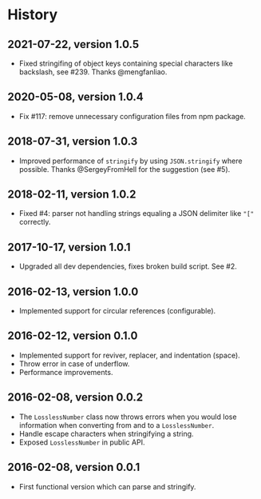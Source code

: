 # History


## 2021-07-22, version 1.0.5

- Fixed stringifing of object keys containing special characters like backslash,
  see #239. Thanks @mengfanliao.


## 2020-05-08, version 1.0.4

- Fix #117: remove unnecessary configuration files from npm package.


## 2018-07-31, version 1.0.3

- Improved performance of `stringify` by using `JSON.stringify` where
  possible. Thanks @SergeyFromHell for the suggestion (see #5).


## 2018-02-11, version 1.0.2

- Fixed #4: parser not handling strings equaling a JSON delimiter
  like `"["` correctly.


## 2017-10-17, version 1.0.1

- Upgraded all dev dependencies, fixes broken build script. See #2.


## 2016-02-13, version 1.0.0

- Implemented support for circular references (configurable).


## 2016-02-12, version 0.1.0

- Implemented support for reviver, replacer, and indentation (space).
- Throw error in case of underflow.
- Performance improvements.


## 2016-02-08, version 0.0.2

- The `LosslessNumber` class now throws errors when you would lose information
  when converting from and to a `LosslessNumber`.
- Handle escape characters when stringifying a string.
- Exposed `LosslessNumber` in public API.


## 2016-02-08, version 0.0.1

- First functional version which can parse and stringify.
